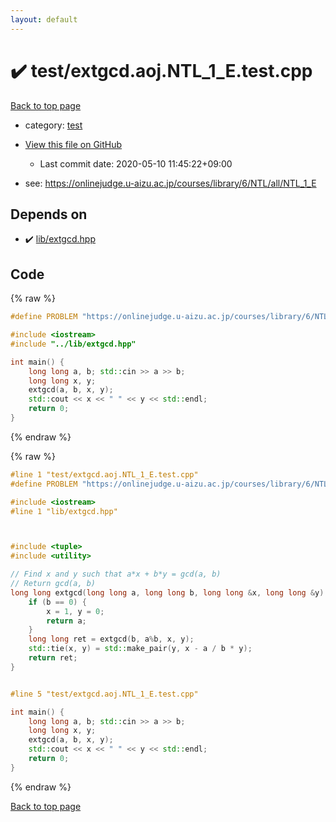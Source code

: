 ```yaml
---
layout: default
---
```


<!-- mathjax config similar to math.stackexchange -->
<script type="text/javascript" async
  src="https://cdnjs.cloudflare.com/ajax/libs/mathjax/2.7.5/MathJax.js?config=TeX-MML-AM_CHTML">
</script>
<script type="text/x-mathjax-config">
  MathJax.Hub.Config({
    TeX: { equationNumbers: { autoNumber: "AMS" }},
    tex2jax: {
      inlineMath: [ ['$','$'] ],
      processEscapes: true
    },
    "HTML-CSS": { matchFontHeight: false },
    displayAlign: "left",
    displayIndent: "2em"
  });
</script>

<script type="text/javascript" src="https://cdnjs.cloudflare.com/ajax/libs/jquery/3.4.1/jquery.min.js"></script>
<script src="https://cdn.jsdelivr.net/npm/jquery-balloon-js@1.1.2/jquery.balloon.min.js" integrity="sha256-ZEYs9VrgAeNuPvs15E39OsyOJaIkXEEt10fzxJ20+2I=" crossorigin="anonymous"></script>
<script type="text/javascript" src="../../assets/js/copy-button.js"></script>
<link rel="stylesheet" href="../../assets/css/copy-button.css" />


# :heavy_check_mark: test/extgcd.aoj.NTL_1_E.test.cpp

<a href="../../index.html">Back to top page</a>

* category: <a href="../../index.html#098f6bcd4621d373cade4e832627b4f6">test</a>
* <a href="{{ site.github.repository_url }}/blob/master/test/extgcd.aoj.NTL_1_E.test.cpp">View this file on GitHub</a>
    - Last commit date: 2020-05-10 11:45:22+09:00


* see: <a href="https://onlinejudge.u-aizu.ac.jp/courses/library/6/NTL/all/NTL_1_E">https://onlinejudge.u-aizu.ac.jp/courses/library/6/NTL/all/NTL_1_E</a>


## Depends on

* :heavy_check_mark: <a href="../../library/lib/extgcd.hpp.html">lib/extgcd.hpp</a>


## Code

<a id="unbundled"></a>
{% raw %}
```cpp
#define PROBLEM "https://onlinejudge.u-aizu.ac.jp/courses/library/6/NTL/all/NTL_1_E"

#include <iostream>
#include "../lib/extgcd.hpp"

int main() {
    long long a, b; std::cin >> a >> b;
    long long x, y;
    extgcd(a, b, x, y);
    std::cout << x << " " << y << std::endl;
    return 0;
}

```
{% endraw %}

<a id="bundled"></a>
{% raw %}
```cpp
#line 1 "test/extgcd.aoj.NTL_1_E.test.cpp"
#define PROBLEM "https://onlinejudge.u-aizu.ac.jp/courses/library/6/NTL/all/NTL_1_E"

#include <iostream>
#line 1 "lib/extgcd.hpp"



#include <tuple>
#include <utility>

// Find x and y such that a*x + b*y = gcd(a, b)
// Return gcd(a, b)
long long extgcd(long long a, long long b, long long &x, long long &y) {
    if (b == 0) {
        x = 1, y = 0;
        return a;
    }
    long long ret = extgcd(b, a%b, x, y);
    std::tie(x, y) = std::make_pair(y, x - a / b * y);
    return ret;
}


#line 5 "test/extgcd.aoj.NTL_1_E.test.cpp"

int main() {
    long long a, b; std::cin >> a >> b;
    long long x, y;
    extgcd(a, b, x, y);
    std::cout << x << " " << y << std::endl;
    return 0;
}

```
{% endraw %}

<a href="../../index.html">Back to top page</a>

